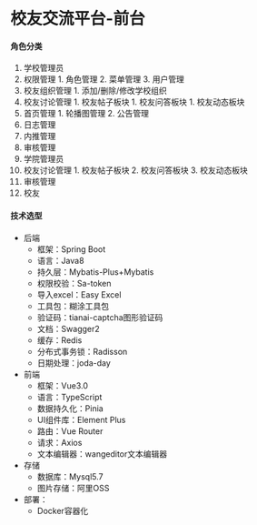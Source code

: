 # 校友交流平台-前台

#### 角色分类

1. 学校管理员
  1. 权限管理
    1. 角色管理
    2. 菜单管理
    3. 用户管理
  2. 校友组织管理
    1. 添加/删除/修改学校组织
  3. 校友讨论管理
    1. 校友帖子板块
    1. 校友问答板块
    1. 校友动态板块
  4. 首页管理
    1. 轮播图管理
    2. 公告管理
  5. 日志管理
  6. 内推管理
  7. 审核管理
2. 学院管理员
  1. 校友讨论管理
    1. 校友帖子板块
    2. 校友问答板块
    3. 校友动态板块
  2. 审核管理
3. 校友

#### 技术选型

* 后端
  * 框架：Spring Boot
  * 语言：Java8
  * 持久层：Mybatis-Plus+Mybatis
  * 权限校验：Sa-token
  * 导入excel：Easy Excel
  * 工具包：糊涂工具包
  * 验证码：tianai-captcha图形验证码
  * 文档：Swagger2
  * 缓存：Redis
  * 分布式事务锁：Radisson
  * 日期处理：joda-day
* 前端
  * 框架：Vue3.0
  * 语言：TypeScript
  * 数据持久化：Pinia
  * UI组件库：Element Plus
  * 路由：Vue Router
  * 请求：Axios
  * 文本编辑器：wangeditor文本编辑器
* 存储
  * 数据库：Mysql5.7
  * 图片存储：阿里OSS
* 部署：
  * Docker容器化
